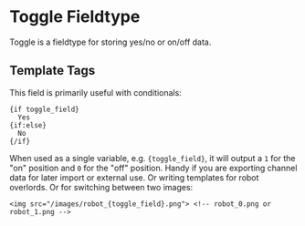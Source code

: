 <!--
    This source file is part of the open source project
    ExpressionEngine User Guide (https://github.com/ExpressionEngine/ExpressionEngine-User-Guide)

    @link      https://expressionengine.com/
    @copyright Copyright (c) 2003-2019, EllisLab Corp. (https://ellislab.com)
    @license   https://expressionengine.com/license Licensed under Apache License, Version 2.0
-->

# Toggle Fieldtype

Toggle is a fieldtype for storing yes/no or on/off data.

## Template Tags

This field is primarily useful with conditionals:

    {if toggle_field}
      Yes
    {if:else}
      No
    {/if}

When used as a single variable, e.g. `{toggle_field}`, it will output a `1` for the "on" position and `0` for the "off" position. Handy if you are exporting channel data for later import or external use. Or writing templates for robot overlords. Or for switching between two images:

    <img src="/images/robot_{toggle_field}.png"> <!-- robot_0.png or robot_1.png -->
